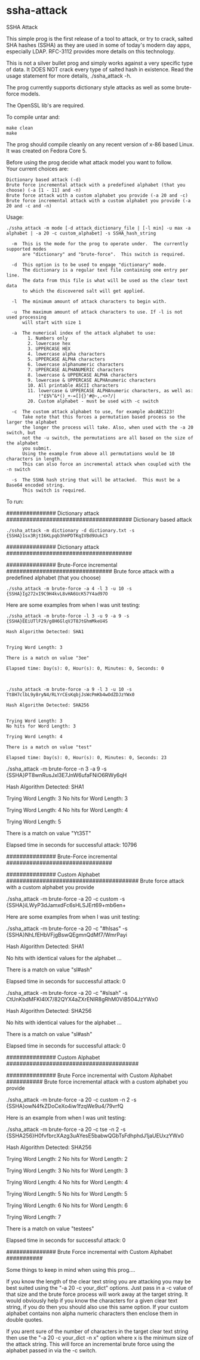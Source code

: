 # ssha-attack
SSHA Attack

This simple prog is the first release of a tool to attack, or try to crack,
salted SHA hashes (SSHA) as they are used in some of today's modern day apps,
especially LDAP. RFC-3112 provides more details on this technology.  

This is not a silver bullet prog and simply works against a very specific type of data.
It DOES NOT crack every type of salted hash in existence.
Read the usage statement for more details, ./ssha_attack -h.

The prog currently supports dictionary style attacks as well as some brute-force models.

The OpenSSL lib's are required.

To compile untar and:

    make clean
    make

The prog should compile cleanly on any recent version of x-86 based Linux.
It was created on Fedora Core 5.

Before using the prog decide what attack model you want to follow.  
Your current choices are:

    Dictionary based attack (-d)
    Brute force incremental attack with a predefined alphabet (that you choose) (-a [1 - 11] and -n)
    Brute force attack with a custom alphabet you provide (-a 20 and -c)
    Brute force incremental attack with a custom alphabet you provide (-a 20 and -c and -n)


Usage:

    ./ssha_attack -m mode [-d attack_dictionary_file | [-l min] -u max -a alphabet | -a 20 -c custom_alphabet] -s SSHA_hash_string

      -m  This is the mode for the prog to operate under.  The currently supported modes
          are "dictionary" and "brute-force".  This switch is required.

      -d  This option is to be used to engage "dictionary" mode.
          The dictionary is a regular text file containing one entry per line.
          The data from this file is what will be used as the clear text data
          to which the discovered salt will get applied.

      -l  The minimum amount of attack characters to begin with.

      -u  The maximum amount of attack characters to use. If -l is not used processing
          will start with size 1

      -a  The numerical index of the attack alphabet to use:
          	1. Numbers only
          	2. lowercase hex
          	3. UPPERCASE HEX
          	4. lowercase alpha characters
          	5. UPPERCASE ALPHA characters
          	6. lowercase alphanumeric characters
          	7. UPPERCASE ALPHANUMERIC characters
          	8. lowercase & UPPERCASE ALPHA characters
          	9. lowercase & UPPERCASE ALPHAnumeric characters
          	10. All printable ASCII characters
          	11. lowercase & UPPERCASE ALPHAnumeric characters, as well as:
          	    !"£$%^&*()_+-=[]{}'#@~,.<>?/|
          	20. Custom alphabet - must be used with -c switch

      -c  The custom attack alphabet to use, for example abcABC123!
          Take note that this forces a permutation based process so the larger the alphabet
          the longer the process will take. Also, when used with the -a 20 switch, but
          not the -u switch, the permutations are all based on the size of the alphabet
          you submit.
          Using the example from above all permutations would be 10 characters in length.
          This can also force an incremental attack when coupled with the -n switch

      -s  The SSHA hash string that will be attacked.  This must be a Base64 encoded string.
          This switch is required.


To run:

############### Dictionary attack ######################################
Dictionary based attack

    ./ssha_attack -m dictionary -d dictionary.txt -s {SSHA}1sx3RjtI6KLpqb3hHPDTKqIVBd9UukC3

############### Dictionary attack ######################################

############### Brute-Force incremental ################################
Brute force attack with a predefined alphabet (that you choose)

    ./ssha_attack -m brute-force -a 4 -l 3 -u 10 -s {SSHA}Ig272xI9C9H4kvL8vHA6UcK57Y4ad97O

Here are some examples from when I was unit testing:


    ./ssha_attack -m brute-force -l 3 -u 9 -a 9 -s {SSHA}EEiUTlF29/g8H6GlqVJT8JtGhmMkeU4S

    Hash Algorithm Detected: SHA1


    Trying Word Length: 3

    There is a match on value "3ee"

    Elapsed time: Day(s): 0, Hour(s): 0, Minutes: 0, Seconds: 0



    ./ssha_attack -m brute-force -a 9 -l 3 -u 10 -s Tt8H7clbL9y8ryN4/RLYrCEsKqbjJsWcPmKb4wOdZDJzYWx0

    Hash Algorithm Detected: SHA256


    Trying Word Length: 3
    No hits for Word Length: 3

    Trying Word Length: 4

    There is a match on value "test"

    Elapsed time: Day(s): 0, Hour(s): 0, Minutes: 0, Seconds: 23



./ssha_attack -m brute-force -n 3 -a 9 -s {SSHA}PT8wnRusJxl3E7JnW6ufaFNiO6RWy6qH

Hash Algorithm Detected: SHA1


Trying Word Length: 3
No hits for Word Length: 3

Trying Word Length: 4
No hits for Word Length: 4

Trying Word Length: 5

There is a match on value "Yt35T"

Elapsed time in seconds for successful attack: 10796


############### Brute-Force incremental ################################

############### Custom Alphabet ########################################
Brute force attack with a custom alphabet you provide

./ssha_attack -m brute-force -a 20 -c custom -s {SSHA}iLWyP3dJamxdFc6sHLSJErt69+mb6en+

Here are some examples from when I was unit testing:


./ssha_attack -m brute-force -a 20 -c "#hlsas" -s {SSHA}NhLfEHbVFjgBswQEgmnQdMf7/WmrPayi

Hash Algorithm Detected: SHA1


No hits with identical values for the alphabet ...


There is a match on value "sl#ash"

Elapsed time in seconds for successful attack: 0



./ssha_attack -m brute-force -a 20 -c "#slsah" -s CtUnKbdMFKl4lX7/82QYX4aZXrENlR8gRhM0ViB504JzYWx0

Hash Algorithm Detected: SHA256


No hits with identical values for the alphabet ...


There is a match on value "sl#ash"

Elapsed time in seconds for successful attack: 0

############### Custom Alphabet ########################################

############### Brute Force incremental with Custom Alphabet ###########
Brute force incremental attack with a custom alphabet you provide

./ssha_attack -m brute-force -a 20 -c custom -n 2 -s {SSHA}owN4fkZDoCeXo4iw1fzqWe9u4/79vrfQ


Here is an example from when I was unit testing:

./ssha_attack -m brute-force -a 20 -c tse -n 2 -s {SSHA256}H0fvfbrcXAzg3uAYesE5babwQGbTsFdhphdJ1jaUEUxzYWx0

Hash Algorithm Detected: SHA256


Trying Word Length: 2
No hits for Word Length: 2

Trying Word Length: 3
No hits for Word Length: 3

Trying Word Length: 4
No hits for Word Length: 4

Trying Word Length: 5
No hits for Word Length: 5

Trying Word Length: 6
No hits for Word Length: 6

Trying Word Length: 7

There is a match on value "testees"

Elapsed time in seconds for successful attack: 0


############### Brute Force incremental with Custom Alphabet ###########

Some things to keep in mind when using this prog....

If you know the length of the clear text string you are attacking you may be best
suited using the "-a 20 -c your_dict" options. Just pass in a -c value of that size and
the brute force process will work away at the target string. It would obviously help if
you know the characters for a given clear text string, if you do then you should also
use this same option. If your custom alphabet contains non alpha numeric characters
then enclose them in double quotes.

If you arent sure of the number of characters in the target clear text string then
use the "-a 20 -c your_dict -n x" option where x is the minimum size of the attack string.
This will force an incremental brute force using the alphabet passed in via the -c
switch.
